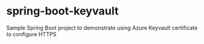 # spring-boot-keyvault
Sample Spring Boot project to demonstrate using Azure Keyvault certificate to configure HTTPS
